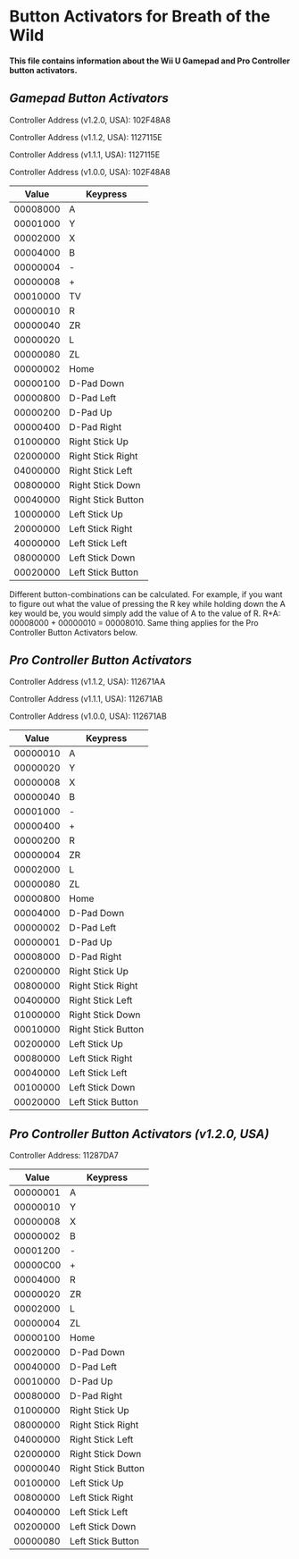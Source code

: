 # Button Activators for Breath of the Wild
#### This file contains information about the Wii U Gamepad and Pro Controller button activators.

## _Gamepad Button Activators_
Controller Address (v1.2.0, USA): 102F48A8

Controller Address (v1.1.2, USA): 1127115E

Controller Address (v1.1.1, USA): 1127115E

Controller Address (v1.0.0, USA): 102F48A8

| Value  |    Keypress      |
|--------|------------------|
|00008000|        A         |
|00001000|        Y         |
|00002000|        X         |
|00004000|        B         |
|00000004|        -         |
|00000008|        +         |
|00010000|       TV         |
|00000010|        R         |
|00000040|       ZR         |
|00000020|        L         |
|00000080|       ZL         |
|00000002|      Home        |
|00000100|    D-Pad Down    |
|00000800|    D-Pad Left    |
|00000200|     D-Pad Up     |
|00000400|   D-Pad Right    |
|01000000| Right Stick Up   |
|02000000|Right Stick Right |
|04000000|Right Stick Left  |
|00800000|Right Stick Down  |
|00040000|Right Stick Button|
|10000000|  Left Stick Up   |
|20000000|Left Stick Right  |
|40000000| Left Stick Left  |
|08000000| Left Stick Down  |
|00020000|Left Stick Button |

Different button-combinations can be calculated. For example, if you want to figure out what the value of pressing the R key while
holding down the A key would be, you would simply add the value of A to the value of R. R+A: 00008000 + 00000010 = 00008010. Same
thing applies for the Pro Controller Button Activators below.

## _Pro Controller Button Activators_
Controller Address (v1.1.2, USA): 112671AA

Controller Address (v1.1.1, USA): 112671AB

Controller Address (v1.0.0, USA): 112671AB

| Value  |    Keypress      |
|--------|------------------|
|00000010|        A         |
|00000020|        Y         |
|00000008|        X         |
|00000040|        B         |
|00001000|        -         |
|00000400|        +         |
|00000200|        R         |
|00000004|       ZR         |
|00002000|        L         |
|00000080|       ZL         |
|00000800|      Home        |
|00004000|    D-Pad Down    |
|00000002|    D-Pad Left    |
|00000001|     D-Pad Up     |
|00008000|   D-Pad Right    |
|02000000| Right Stick Up   |
|00800000|Right Stick Right |
|00400000|Right Stick Left  |
|01000000|Right Stick Down  |
|00010000|Right Stick Button|
|00200000|  Left Stick Up   |
|00080000|Left Stick Right  |
|00040000| Left Stick Left  |
|00100000| Left Stick Down  |
|00020000|Left Stick Button |

## _Pro Controller Button Activators (v1.2.0, USA)_
Controller Address: 11287DA7

| Value  |    Keypress      |
|--------|------------------|
|00000001|        A         |
|00000010|        Y         |
|00000008|        X         |
|00000002|        B         |
|00001200|        -         |
|00000C00|        +         |
|00004000|        R         |
|00000020|       ZR         |
|00002000|        L         |
|00000004|       ZL         |
|00000100|      Home        |
|00020000|    D-Pad Down    |
|00040000|    D-Pad Left    |
|00010000|     D-Pad Up     |
|00080000|   D-Pad Right    |
|01000000| Right Stick Up   |
|08000000|Right Stick Right |
|04000000|Right Stick Left  |
|02000000|Right Stick Down  |
|00000040|Right Stick Button|
|00100000|  Left Stick Up   |
|00800000|Left Stick Right  |
|00400000| Left Stick Left  |
|00200000| Left Stick Down  |
|00000080|Left Stick Button |
